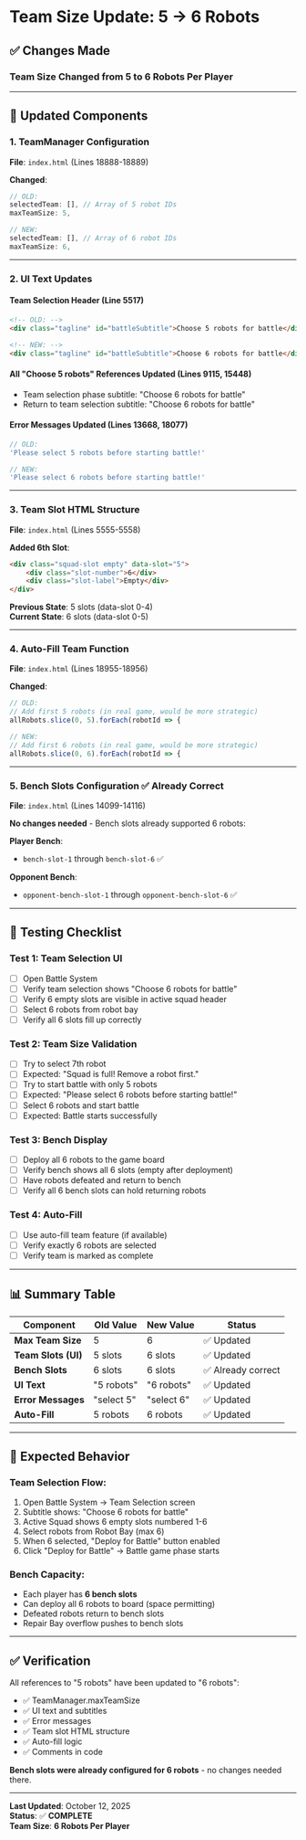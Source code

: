 # Team Size Update: 5 → 6 Robots

## ✅ Changes Made

### **Team Size Changed from 5 to 6 Robots Per Player**

---

## 📝 Updated Components

### **1. TeamManager Configuration**
**File**: `index.html` (Lines 18888-18889)

**Changed**:
```javascript
// OLD:
selectedTeam: [], // Array of 5 robot IDs
maxTeamSize: 5,

// NEW:
selectedTeam: [], // Array of 6 robot IDs
maxTeamSize: 6,
```

---

### **2. UI Text Updates**

#### **Team Selection Header** (Line 5517)
```html
<!-- OLD: -->
<div class="tagline" id="battleSubtitle">Choose 5 robots for battle</div>

<!-- NEW: -->
<div class="tagline" id="battleSubtitle">Choose 6 robots for battle</div>
```

#### **All "Choose 5 robots" References Updated** (Lines 9115, 15448)
- Team selection phase subtitle: "Choose 6 robots for battle"
- Return to team selection subtitle: "Choose 6 robots for battle"

#### **Error Messages Updated** (Lines 13668, 18077)
```javascript
// OLD:
'Please select 5 robots before starting battle!'

// NEW:
'Please select 6 robots before starting battle!'
```

---

### **3. Team Slot HTML Structure**

**File**: `index.html` (Lines 5555-5558)

**Added 6th Slot**:
```html
<div class="squad-slot empty" data-slot="5">
    <div class="slot-number">6</div>
    <div class="slot-label">Empty</div>
</div>
```

**Previous State**: 5 slots (data-slot 0-4)  
**Current State**: 6 slots (data-slot 0-5)

---

### **4. Auto-Fill Team Function**

**File**: `index.html` (Lines 18955-18956)

**Changed**:
```javascript
// OLD:
// Add first 5 robots (in real game, would be more strategic)
allRobots.slice(0, 5).forEach(robotId => {

// NEW:
// Add first 6 robots (in real game, would be more strategic)
allRobots.slice(0, 6).forEach(robotId => {
```

---

### **5. Bench Slots Configuration** ✅ **Already Correct**

**File**: `index.html` (Lines 14099-14116)

**No changes needed** - Bench slots already supported 6 robots:

**Player Bench**:
- `bench-slot-1` through `bench-slot-6` ✅

**Opponent Bench**:
- `opponent-bench-slot-1` through `opponent-bench-slot-6` ✅

---

## 🧪 Testing Checklist

### **Test 1: Team Selection UI**
- [ ] Open Battle System
- [ ] Verify team selection shows "Choose 6 robots for battle"
- [ ] Verify 6 empty slots are visible in active squad header
- [ ] Select 6 robots from robot bay
- [ ] Verify all 6 slots fill up correctly

### **Test 2: Team Size Validation**
- [ ] Try to select 7th robot
- [ ] Expected: "Squad is full! Remove a robot first."
- [ ] Try to start battle with only 5 robots
- [ ] Expected: "Please select 6 robots before starting battle!"
- [ ] Select 6 robots and start battle
- [ ] Expected: Battle starts successfully

### **Test 3: Bench Display**
- [ ] Deploy all 6 robots to the game board
- [ ] Verify bench shows all 6 slots (empty after deployment)
- [ ] Have robots defeated and return to bench
- [ ] Verify all 6 bench slots can hold returning robots

### **Test 4: Auto-Fill**
- [ ] Use auto-fill team feature (if available)
- [ ] Verify exactly 6 robots are selected
- [ ] Verify team is marked as complete

---

## 📊 Summary Table

| Component | Old Value | New Value | Status |
|-----------|-----------|-----------|--------|
| **Max Team Size** | 5 | 6 | ✅ Updated |
| **Team Slots (UI)** | 5 slots | 6 slots | ✅ Updated |
| **Bench Slots** | 6 slots | 6 slots | ✅ Already correct |
| **UI Text** | "5 robots" | "6 robots" | ✅ Updated |
| **Error Messages** | "select 5" | "select 6" | ✅ Updated |
| **Auto-Fill** | 5 robots | 6 robots | ✅ Updated |

---

## 🎯 Expected Behavior

### **Team Selection Flow**:
1. Open Battle System → Team Selection screen
2. Subtitle shows: "Choose 6 robots for battle"
3. Active Squad shows 6 empty slots numbered 1-6
4. Select robots from Robot Bay (max 6)
5. When 6 selected, "Deploy for Battle" button enabled
6. Click "Deploy for Battle" → Battle game phase starts

### **Bench Capacity**:
- Each player has **6 bench slots**
- Can deploy all 6 robots to board (space permitting)
- Defeated robots return to bench slots
- Repair Bay overflow pushes to bench slots

---

## ✅ Verification

All references to "5 robots" have been updated to "6 robots":
- ✅ TeamManager.maxTeamSize
- ✅ UI text and subtitles
- ✅ Error messages
- ✅ Team slot HTML structure
- ✅ Auto-fill logic
- ✅ Comments in code

**Bench slots were already configured for 6 robots** - no changes needed there.

---

**Last Updated**: October 12, 2025  
**Status**: ✅ **COMPLETE**  
**Team Size**: **6 Robots Per Player**
